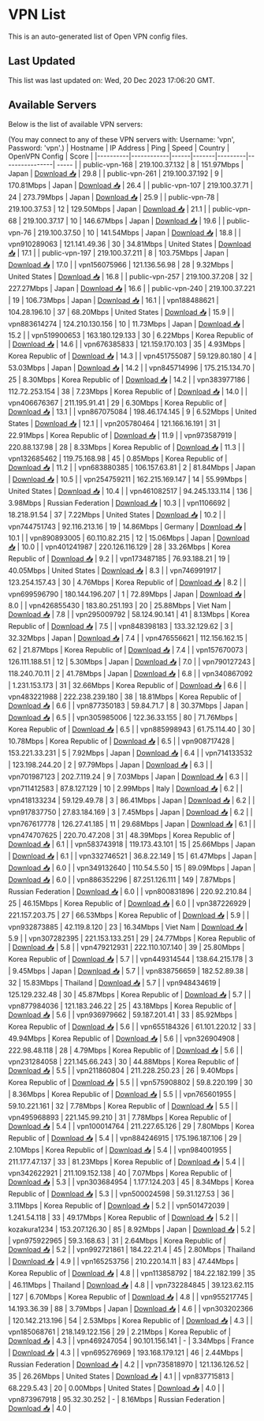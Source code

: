 # VPN List

This is an auto-generated list of Open VPN config files.

## Last Updated

This list was last updated on: Wed, 20 Dec 2023 17:06:20 GMT.

## Available Servers

Below is the list of available VPN servers:

(You may connect to any of these VPN servers with: Username: 'vpn', Password: 'vpn'.)
| Hostname | IP Address | Ping | Speed | Country | OpenVPN Config | Score |
|----------|------------|------|-------|---------|----------------| ----- |
| public-vpn-168 | 219.100.37.132 | 8 | 151.97Mbps | Japan | [Download 📥](./configs/server_0_JP.ovpn) | 29.8 |
| public-vpn-261 | 219.100.37.192 | 9 | 170.81Mbps | Japan | [Download 📥](./configs/server_1_JP.ovpn) | 26.4 |
| public-vpn-107 | 219.100.37.71 | 24 | 273.79Mbps | Japan | [Download 📥](./configs/server_2_JP.ovpn) | 25.9 |
| public-vpn-78 | 219.100.37.53 | 12 | 129.50Mbps | Japan | [Download 📥](./configs/server_3_JP.ovpn) | 21.1 |
| public-vpn-68 | 219.100.37.17 | 10 | 146.67Mbps | Japan | [Download 📥](./configs/server_4_JP.ovpn) | 19.6 |
| public-vpn-76 | 219.100.37.50 | 10 | 141.54Mbps | Japan | [Download 📥](./configs/server_5_JP.ovpn) | 18.8 |
| vpn910289063 | 121.141.49.36 | 30 | 34.81Mbps | United States | [Download 📥](./configs/server_6_US.ovpn) | 17.1 |
| public-vpn-197 | 219.100.37.211 | 8 | 103.75Mbps | Japan | [Download 📥](./configs/server_7_JP.ovpn) | 17.0 |
| vpn156075966 | 121.136.56.98 | 28 | 9.32Mbps | United States | [Download 📥](./configs/server_8_US.ovpn) | 16.8 |
| public-vpn-257 | 219.100.37.208 | 32 | 227.27Mbps | Japan | [Download 📥](./configs/server_9_JP.ovpn) | 16.6 |
| public-vpn-240 | 219.100.37.221 | 19 | 106.73Mbps | Japan | [Download 📥](./configs/server_10_JP.ovpn) | 16.1 |
| vpn188488621 | 104.28.196.10 | 37 | 68.20Mbps | United States | [Download 📥](./configs/server_11_US.ovpn) | 15.9 |
| vpn883614274 | 124.210.130.156 | 10 | 11.73Mbps | Japan | [Download 📥](./configs/server_12_JP.ovpn) | 15.2 |
| vpn519900653 | 163.180.129.133 | 30 | 6.22Mbps | Korea Republic of | [Download 📥](./configs/server_13_KR.ovpn) | 14.6 |
| vpn676385833 | 121.159.170.103 | 35 | 4.93Mbps | Korea Republic of | [Download 📥](./configs/server_14_KR.ovpn) | 14.3 |
| vpn451755087 | 59.129.80.180 | 4 | 53.03Mbps | Japan | [Download 📥](./configs/server_15_JP.ovpn) | 14.2 |
| vpn845714996 | 175.215.134.70 | 25 | 8.30Mbps | Korea Republic of | [Download 📥](./configs/server_16_KR.ovpn) | 14.2 |
| vpn383977186 | 112.72.253.154 | 38 | 7.23Mbps | Korea Republic of | [Download 📥](./configs/server_17_KR.ovpn) | 14.0 |
| vpn406676367 | 211.195.91.41 | 29 | 6.30Mbps | Korea Republic of | [Download 📥](./configs/server_18_KR.ovpn) | 13.1 |
| vpn867075084 | 198.46.174.145 | 9 | 6.52Mbps | United States | [Download 📥](./configs/server_19_US.ovpn) | 12.1 |
| vpn205780464 | 121.166.16.191 | 31 | 22.91Mbps | Korea Republic of | [Download 📥](./configs/server_20_KR.ovpn) | 11.9 |
| vpn973587919 | 220.88.137.98 | 28 | 8.33Mbps | Korea Republic of | [Download 📥](./configs/server_21_KR.ovpn) | 11.3 |
| vpn132685462 | 119.75.168.98 | 45 | 0.85Mbps | Korea Republic of | [Download 📥](./configs/server_22_KR.ovpn) | 11.2 |
| vpn683880385 | 106.157.63.81 | 2 | 81.84Mbps | Japan | [Download 📥](./configs/server_23_JP.ovpn) | 10.5 |
| vpn254759211 | 162.215.169.147 | 14 | 55.99Mbps | United States | [Download 📥](./configs/server_24_US.ovpn) | 10.4 |
| vpn461082517 | 94.245.133.114 | 136 | 3.98Mbps | Russian Federation | [Download 📥](./configs/server_25_RU.ovpn) | 10.3 |
| vpn1106692 | 18.218.91.54 | 37 | 7.22Mbps | United States | [Download 📥](./configs/server_26_US.ovpn) | 10.2 |
| vpn744751743 | 92.116.213.16 | 19 | 14.86Mbps | Germany | [Download 📥](./configs/server_27_DE.ovpn) | 10.1 |
| vpn890893005 | 60.110.82.215 | 12 | 15.06Mbps | Japan | [Download 📥](./configs/server_28_JP.ovpn) | 10.0 |
| vpn401241987 | 220.126.116.129 | 28 | 33.26Mbps | Korea Republic of | [Download 📥](./configs/server_29_KR.ovpn) | 9.2 |
| vpn173487185 | 76.93.188.21 | 19 | 40.05Mbps | United States | [Download 📥](./configs/server_30_US.ovpn) | 8.3 |
| vpn746991917 | 123.254.157.43 | 30 | 4.76Mbps | Korea Republic of | [Download 📥](./configs/server_31_KR.ovpn) | 8.2 |
| vpn699596790 | 180.144.196.207 | 1 | 72.89Mbps | Japan | [Download 📥](./configs/server_32_JP.ovpn) | 8.0 |
| vpn426855430 | 183.80.251.193 | 20 | 25.88Mbps | Viet Nam | [Download 📥](./configs/server_33_VN.ovpn) | 7.8 |
| vpn295009792 | 58.124.90.141 | 41 | 8.13Mbps | Korea Republic of | [Download 📥](./configs/server_34_KR.ovpn) | 7.5 |
| vpn848398183 | 133.32.129.62 | 3 | 32.32Mbps | Japan | [Download 📥](./configs/server_35_JP.ovpn) | 7.4 |
| vpn476556621 | 112.156.162.15 | 62 | 21.87Mbps | Korea Republic of | [Download 📥](./configs/server_36_KR.ovpn) | 7.4 |
| vpn157670073 | 126.111.188.51 | 12 | 5.30Mbps | Japan | [Download 📥](./configs/server_37_JP.ovpn) | 7.0 |
| vpn790127243 | 118.240.70.11 | 2 | 41.78Mbps | Japan | [Download 📥](./configs/server_38_JP.ovpn) | 6.8 |
| vpn340867092 | 1.231.153.173 | 31 | 32.66Mbps | Korea Republic of | [Download 📥](./configs/server_39_KR.ovpn) | 6.6 |
| vpn483221988 | 222.238.239.180 | 38 | 18.81Mbps | Korea Republic of | [Download 📥](./configs/server_40_KR.ovpn) | 6.6 |
| vpn877350183 | 59.84.71.7 | 8 | 30.37Mbps | Japan | [Download 📥](./configs/server_41_JP.ovpn) | 6.5 |
| vpn305985006 | 122.36.33.155 | 80 | 71.76Mbps | Korea Republic of | [Download 📥](./configs/server_42_KR.ovpn) | 6.5 |
| vpn885998943 | 61.75.114.40 | 30 | 10.78Mbps | Korea Republic of | [Download 📥](./configs/server_43_KR.ovpn) | 6.5 |
| vpn908717428 | 153.221.33.231 | 5 | 7.92Mbps | Japan | [Download 📥](./configs/server_44_JP.ovpn) | 6.4 |
| vpn714133532 | 123.198.244.20 | 2 | 97.79Mbps | Japan | [Download 📥](./configs/server_45_JP.ovpn) | 6.3 |
| vpn701987123 | 202.7.119.24 | 9 | 7.03Mbps | Japan | [Download 📥](./configs/server_46_JP.ovpn) | 6.3 |
| vpn711412583 | 87.8.127.129 | 10 | 2.99Mbps | Italy | [Download 📥](./configs/server_47_IT.ovpn) | 6.2 |
| vpn418133234 | 59.129.49.78 | 3 | 86.41Mbps | Japan | [Download 📥](./configs/server_48_JP.ovpn) | 6.2 |
| vpn917837750 | 27.83.184.169 | 3 | 7.45Mbps | Japan | [Download 📥](./configs/server_49_JP.ovpn) | 6.2 |
| vpn767617778 | 126.27.41.185 | 11 | 29.68Mbps | Japan | [Download 📥](./configs/server_50_JP.ovpn) | 6.1 |
| vpn474707625 | 220.70.47.208 | 31 | 48.39Mbps | Korea Republic of | [Download 📥](./configs/server_51_KR.ovpn) | 6.1 |
| vpn583743918 | 119.173.43.101 | 15 | 25.66Mbps | Japan | [Download 📥](./configs/server_52_JP.ovpn) | 6.1 |
| vpn332746521 | 36.8.22.149 | 15 | 61.47Mbps | Japan | [Download 📥](./configs/server_53_JP.ovpn) | 6.0 |
| vpn349132640 | 110.54.5.50 | 15 | 89.09Mbps | Japan | [Download 📥](./configs/server_54_JP.ovpn) | 6.0 |
| vpn886352296 | 87.251.126.111 | 149 | 7.87Mbps | Russian Federation | [Download 📥](./configs/server_55_RU.ovpn) | 6.0 |
| vpn800831896 | 220.92.210.84 | 25 | 46.15Mbps | Korea Republic of | [Download 📥](./configs/server_56_KR.ovpn) | 6.0 |
| vpn387226929 | 221.157.203.75 | 27 | 66.53Mbps | Korea Republic of | [Download 📥](./configs/server_57_KR.ovpn) | 5.9 |
| vpn932873885 | 42.119.8.120 | 23 | 16.34Mbps | Viet Nam | [Download 📥](./configs/server_58_VN.ovpn) | 5.9 |
| vpn307282395 | 221.153.133.251 | 29 | 24.77Mbps | Korea Republic of | [Download 📥](./configs/server_59_KR.ovpn) | 5.8 |
| vpn479212931 | 222.110.107.140 | 39 | 25.80Mbps | Korea Republic of | [Download 📥](./configs/server_60_KR.ovpn) | 5.7 |
| vpn449314544 | 138.64.215.178 | 3 | 9.45Mbps | Japan | [Download 📥](./configs/server_61_JP.ovpn) | 5.7 |
| vpn838756659 | 182.52.89.38 | 32 | 15.83Mbps | Thailand | [Download 📥](./configs/server_62_TH.ovpn) | 5.7 |
| vpn948434619 | 125.129.232.48 | 30 | 45.87Mbps | Korea Republic of | [Download 📥](./configs/server_63_KR.ovpn) | 5.7 |
| vpn877984036 | 121.183.246.22 | 25 | 43.18Mbps | Korea Republic of | [Download 📥](./configs/server_64_KR.ovpn) | 5.6 |
| vpn936979662 | 59.187.201.41 | 33 | 85.92Mbps | Korea Republic of | [Download 📥](./configs/server_65_KR.ovpn) | 5.6 |
| vpn655184326 | 61.101.220.12 | 33 | 49.94Mbps | Korea Republic of | [Download 📥](./configs/server_66_KR.ovpn) | 5.6 |
| vpn326904908 | 222.98.48.118 | 28 | 4.79Mbps | Korea Republic of | [Download 📥](./configs/server_67_KR.ovpn) | 5.6 |
| vpn231284058 | 221.145.66.243 | 30 | 44.88Mbps | Korea Republic of | [Download 📥](./configs/server_68_KR.ovpn) | 5.5 |
| vpn211860804 | 211.228.250.23 | 26 | 9.40Mbps | Korea Republic of | [Download 📥](./configs/server_69_KR.ovpn) | 5.5 |
| vpn575908802 | 59.8.220.199 | 30 | 8.36Mbps | Korea Republic of | [Download 📥](./configs/server_70_KR.ovpn) | 5.5 |
| vpn765601955 | 59.10.221.161 | 32 | 7.78Mbps | Korea Republic of | [Download 📥](./configs/server_71_KR.ovpn) | 5.5 |
| vpn495968893 | 221.145.99.210 | 31 | 7.78Mbps | Korea Republic of | [Download 📥](./configs/server_72_KR.ovpn) | 5.4 |
| vpn100014764 | 211.227.65.126 | 29 | 7.80Mbps | Korea Republic of | [Download 📥](./configs/server_73_KR.ovpn) | 5.4 |
| vpn884246915 | 175.196.187.106 | 29 | 2.10Mbps | Korea Republic of | [Download 📥](./configs/server_74_KR.ovpn) | 5.4 |
| vpn984001955 | 211.177.47.137 | 33 | 81.23Mbps | Korea Republic of | [Download 📥](./configs/server_75_KR.ovpn) | 5.4 |
| vpn342622921 | 211.109.152.138 | 40 | 7.07Mbps | Korea Republic of | [Download 📥](./configs/server_76_KR.ovpn) | 5.3 |
| vpn303684954 | 1.177.124.203 | 45 | 8.34Mbps | Korea Republic of | [Download 📥](./configs/server_77_KR.ovpn) | 5.3 |
| vpn500024598 | 59.31.127.53 | 36 | 3.11Mbps | Korea Republic of | [Download 📥](./configs/server_78_KR.ovpn) | 5.2 |
| vpn501472039 | 1.241.54.118 | 33 | 49.17Mbps | Korea Republic of | [Download 📥](./configs/server_79_KR.ovpn) | 5.2 |
| kozakura1234 | 153.207.126.30 | 85 | 8.92Mbps | Japan | [Download 📥](./configs/server_80_JP.ovpn) | 5.2 |
| vpn975922965 | 59.3.168.63 | 31 | 2.64Mbps | Korea Republic of | [Download 📥](./configs/server_81_KR.ovpn) | 5.2 |
| vpn992721861 | 184.22.21.4 | 45 | 2.80Mbps | Thailand | [Download 📥](./configs/server_82_TH.ovpn) | 4.9 |
| vpn165253756 | 210.220.14.11 | 83 | 47.44Mbps | Korea Republic of | [Download 📥](./configs/server_83_KR.ovpn) | 4.8 |
| vpn113858792 | 184.22.182.199 | 35 | 46.11Mbps | Thailand | [Download 📥](./configs/server_84_TH.ovpn) | 4.8 |
| vpn732284845 | 39.123.62.115 | 127 | 6.70Mbps | Korea Republic of | [Download 📥](./configs/server_85_KR.ovpn) | 4.8 |
| vpn955217745 | 14.193.36.39 | 88 | 3.79Mbps | Japan | [Download 📥](./configs/server_86_JP.ovpn) | 4.6 |
| vpn303202366 | 120.142.213.196 | 54 | 2.53Mbps | Korea Republic of | [Download 📥](./configs/server_87_KR.ovpn) | 4.3 |
| vpn185068761 | 218.149.122.156 | 29 | 2.21Mbps | Korea Republic of | [Download 📥](./configs/server_88_KR.ovpn) | 4.3 |
| vpn469247054 | 90.101.156.141 | - | 3.34Mbps | France | [Download 📥](./configs/server_89_FR.ovpn) | 4.3 |
| vpn695276969 | 193.168.179.121 | 46 | 2.44Mbps | Russian Federation | [Download 📥](./configs/server_90_RU.ovpn) | 4.2 |
| vpn735818970 | 121.136.126.52 | 35 | 26.26Mbps | United States | [Download 📥](./configs/server_91_US.ovpn) | 4.1 |
| vpn837715813 | 68.229.5.43 | 20 | 0.00Mbps | United States | [Download 📥](./configs/server_92_US.ovpn) | 4.0 |
| vpn873967918 | 95.32.30.252 | - | 8.16Mbps | Russian Federation | [Download 📥](./configs/server_93_RU.ovpn) | 4.0 |
